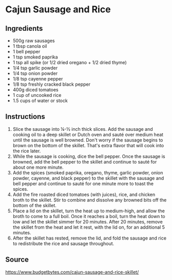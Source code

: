 # Cajun Sausage and Rice

## Ingredients
- 500g raw sausages
- 1 tbsp canola oil
- 1 bell pepper
- 1 tsp smoked paprika
- 1 tsp all spike (or 1/2 dried oregano + 1/2 dried thyme)
- 1/4 tsp garlic powder
- 1/4 tsp onion powder
- 1/8 tsp cayenne pepper
- 1/8 tsp freshly cracked black pepper
- 400g diced tomatoes
- 1 cup of uncooked rice
- 1.5 cups of water or stock

## Instructions
1. Slice the sausage into ¼-½ inch thick slices. Add the sausage and cooking oil to a deep skillet or Dutch oven and sauté over medium heat until the sausage is well browned. Don't worry if the sausage begins to brown on the bottom of the skillet. That's extra flavor that will cook into the rice later.
2. While the sausage is cooking, dice the bell pepper. Once the sausage is browned, add the bell pepper to the skillet and continue to sauté for about one more minute.
3. Add the spices (smoked paprika, oregano, thyme, garlic powder, onion powder, cayenne, and black pepper) to the skillet with the sausage and bell pepper and continue to sauté for one minute more to toast the spices.
4. Add the fire roasted diced tomatoes (with juices), rice, and chicken broth to the skillet. Stir to combine and dissolve any browned bits off the bottom of the skillet.
5. Place a lid on the skillet, turn the heat up to medium-high, and allow the broth to come to a full boil. Once it reaches a boil, turn the heat down to low and let the skillet simmer for 20 minutes. After 20 minutes, remove the skillet from the heat and let it rest, with the lid on, for an additional 5 minutes.
6. After the skillet has rested, remove the lid, and fold the sausage and rice to redistribute the rice and sausage throughout.

## Source

https://www.budgetbytes.com/cajun-sausage-and-rice-skillet/
